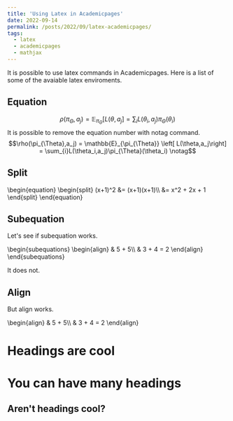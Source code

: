 ```yaml
---
title: 'Using Latex in Academicpages'
date: 2022-09-14
permalink: /posts/2022/09/latex-academicpages/
tags:
  - latex
  - academicpages
  - mathjax
---
```



It is possible to use latex commands in Academicpages. Here is a list of some of the avaiable latex enviroments.


Equation
------
$$\rho(\pi_{\Theta},a_j) = \mathbb{E}_{\pi_{\Theta}} \left[ L(\theta,a_j\right] = \sum_{i}L(\theta_i,a_j)\pi_{\Theta}(\theta_i)$$
It is possible to remove the equation number with notag command.
$$\rho(\pi_{\Theta},a_j) = \mathbb{E}_{\pi_{\Theta}} \left[ L(\theta,a_j\right] = \sum_{i}L(\theta_i,a_j)\pi_{\Theta}(\theta_i) \notag$$

Split
------
<p>
\begin{equation}
\begin{split}
   (x+1)^2 &= (x+1)(x+1)\\
           &= x^2 + 2x + 1
\end{split}
\end{equation}
</p>

Subequation
------
Let's see if subequation works.
<p>
\begin{subequations}
\begin{align}
& 5 + 5\\
& 3 + 4 = 2
\end{align}
\end{subequations}
</p>
It does not.

Align
------
But align works.
<p>
\begin{align}
& 5 + 5\\
& 3 + 4 = 2
\end{align}
</p>


Headings are cool
======

You can have many headings
======

Aren't headings cool?
------
